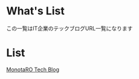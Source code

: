 # What's List
この一覧はIT企業のテックブログURL一覧になります

# List
[MonotaRO Tech Blog](https://tech-blog.monotaro.com/)
